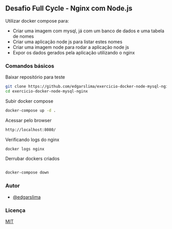 ## Desafio Full Cycle - Nginx com Node.js

Utilizar docker compose para:
- Criar uma imagem com mysql, já com um banco de dados e uma  tabela de nomes
- Criar uma aplicação node js para listar estes nomes
- Criar uma imagem node para rodar a aplicação node js
- Expor os dados gerados pela aplicação utilizando o nginx


### Comandos básicos

Baixar repositório para teste
```bash
git clone https://github.com/edgarslima/exercicio-docker-node-mysql-nginx.git
cd exercicio-docker-node-mysql-nginx

```

Subir docker compose
```bash
docker-compose up -d .
```

Acessar pelo browser

```bash
http://localhost:8080/
````



Verificando logs do nginx

```bash
docker logs nginx

```

Derrubar dockers criados

```bash

docker-compose down
```


### Autor

- [@edgarslima](https://www.github.com/edgarslima)


### Licença

[MIT](https://choosealicense.com/licenses/mit/)